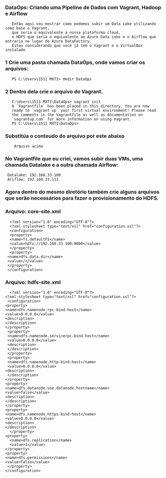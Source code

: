    ### DataOps: Criando uma Pipeline de Dados com Vagrant, Hadoop e Airflow

       Então aqui vou mostrar como podemos subir um Data Lake utilizando como base o Vagrant,
       que seria o equivalente a nossa plataforma cloud,
       o HDFS que seria o equivalente ao Azure Data Lake e o Airflow que entraria no lugar do Azure DataFactory.
       Estou considerando que você já tem o Vagrant e o VirtualBox instalado
       
  ### 1 Crie uma pasta chamada DataOps, onde vamos criar os arquivos:
       PS C:\Users\1511 MXTI> mkdir DataOps
 ###  2 Dentro dela crie o arquivo do Vagrant.      
       C:\Users\1511 MXTI\DataOps> vagrant init
       A `Vagrantfile` has been placed in this directory. You are now
       ready to `vagrant up` your first virtual environment! Please read
       the comments in the Vagrantfile as well as documentation on
       `vagrantup.com` for more information on using Vagrant.
       PS C:\Users\1511 MXTI\DataOps>
   ### Substitúa o conteudo do arquivo por este abaixo
        Arquivo acima 
        
  ### No Vagrantfile que eu criei, vamos subir duas VMs, uma chamada Datalake e a outra chamada Airflow:

     Datalake: 192.168.33.100
     Ariflow: 192.168.33.111

  ### Agora dentro do mesmo diretório também crie alguns arquivos que serão necessários para fazer o provisionamento do HDFS.

  ### Arquivo: core-site.xml
      <?xml version="1.0" encoding="UTF-8"?>
      <?xml-stylesheet type="text/xsl" href="configuration.xsl"?>
      <configuration>
      <property>
      <name>fs.defaultFS</name>
      <value>hdfs://192.168.33.100:9000</value>
      </property>
      <property>
     <name>dfs.data.dir</name>
     <value>/</value>
     </property>
     </configuration>
     
  ### Arquivo: hdfs-site.xml
      <?xml version="1.0" encoding="UTF-8"?>
    <?xml-stylesheet type="text/xsl" href="configuration.xsl"?>
     <configuration>
    <property>
    <name>dfs.namenode.rpc-bind-host</name>
    <value>0.0.0.0</value>
    <description>        
    </description>
    </property>
     <property>
     <name>dfs.namenode.servicerpc-bind-host</name>
     <value>0.0.0.0</value>
     <description>        
     </description>
     </property>
     <property>
     <name>dfs.namenode.http-bind-host</name>
     <value>0.0.0.0</value>
    <description>       
     </description>
    </property>
    <property>
    <name>dfs.datanode.use.datanode.hostname</name>
    <value>false</value>
    <description>
    </description>
    </property>
    <property>
    <name>dfs.namenode.https-bind-host</name>
    <value>0.0.0.0</value>
    <description>        
    </description>
      </property>
    <property>
      <name>dfs.replication</name>
      <value>1</value>
    </property>
    <property>
    <name>dfs.permissions</name>
    <value>false</value>
     </property>
    </configuration>
     
  
